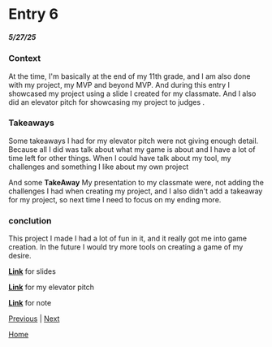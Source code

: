 # Entry 6
##### 5/27/25


### Context


At the time, I'm basically at the end of my 11th grade, and I am also done with my project, my MVP and beyond MVP. And during this entry I showcased my project using a slide I created for my classmate. And I also did an elevator pitch for showcasing my project to judges .


### Takeaways


Some takeaways I had for my elevator pitch were not giving enough detail. Because all I did was talk about what my game is about and I have a lot of time left for other things. When I could have talk about my tool, my challenges and something I like about my own project


And some **TakeAway** My presentation to my classmate were, not adding the challenges I had when creating my project, and I also didn't add a takeaway for my project, so next time I need to focus on my ending more.


### conclution 

This project I made I had a lot of fun in it, and it really got me into game creation. In the future I would try more tools on creating a game of my desire.

[**Link**](https://docs.google.com/presentation/d/1Q57fGVGp1W-qsx5JaZmo9TxsYgkDkuvyuLOoLGXpRmk/edit) for slides

[**Link**](../tool/Expo-elevato-pitch.md) for my elevator pitch

[**Link**](../tool/learning-log.md) for note


[Previous](entry05.md) | [Next](entry07.md)


[Home](../README.md)

